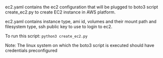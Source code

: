 ec2.yaml contains the ec2 configuration that will be plugged to boto3 script create_ec2.py to create EC2 instance in AWS platform. 

ec2.yaml contains instance type, ami id, volumes and their mount path and filesystem type, ssh public key to use to login to ec2.

To run this script: `python3 create_ec2.py`

Note: The linux system on which the boto3 script is executed should have credentials preconfigured